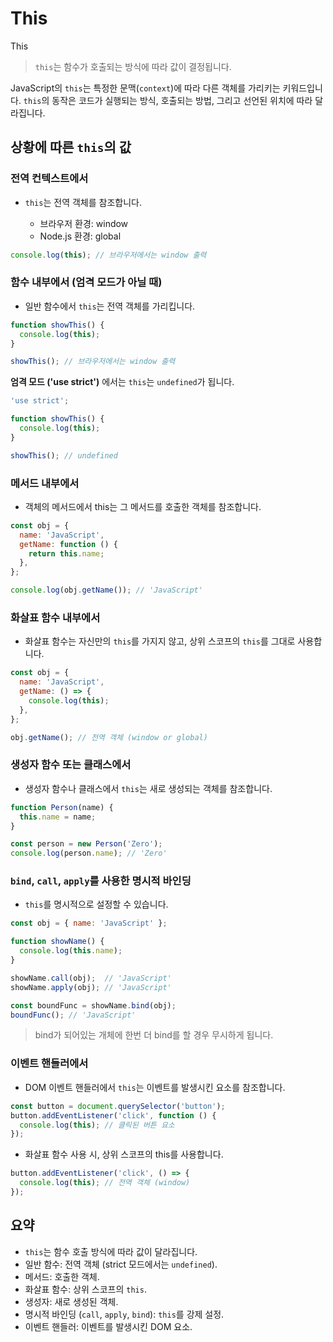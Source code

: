 # This

This

> `this`는 함수가 호출되는 방식에 따라 값이 결정됩니다.

JavaScript의 `this`는 특정한 문맥(`context`)에 따라 다른 객체를 가리키는 키워드입니다. `this`의 동작은 코드가 실행되는 방식, 호출되는 방법, 그리고 선언된 위치에 따라 달라집니다.

## 상황에 따른 `this`의 값

### 전역 컨텍스트에서

- `this`는 전역 객체를 참조합니다.

    - 브라우저 환경: window
    - Node.js 환경: global

```JavaScript
console.log(this); // 브라우저에서는 window 출력
```

### 함수 내부에서 (엄격 모드가 아닐 때)

- 일반 함수에서 `this`는 전역 객체를 가리킵니다.

```JavaScript
function showThis() {
  console.log(this);
}

showThis(); // 브라우저에서는 window 출력
```

**엄격 모드 ('use strict')** 에서는 `this`는 `undefined`가 됩니다.

```JavaScript
'use strict';

function showThis() {
  console.log(this);
}

showThis(); // undefined
```

### 메서드 내부에서

- 객체의 메서드에서 this는 그 메서드를 호출한 객체를 참조합니다.

```JavaScript
const obj = {
  name: 'JavaScript',
  getName: function () {
    return this.name;
  },
};

console.log(obj.getName()); // 'JavaScript'
```

### 화살표 함수 내부에서

- 화살표 함수는 자신만의 `this`를 가지지 않고, 상위 스코프의 `this`를 그대로 사용합니다.

```JavaScript
const obj = {
  name: 'JavaScript',
  getName: () => {
    console.log(this);
  },
};

obj.getName(); // 전역 객체 (window or global)
```

### 생성자 함수 또는 클래스에서

- 생성자 함수나 클래스에서 `this`는 새로 생성되는 객체를 참조합니다.

```JavaScript
function Person(name) {
  this.name = name;
}

const person = new Person('Zero');
console.log(person.name); // 'Zero'
```

### `bind`, `call`, `apply`를 사용한 명시적 바인딩

- `this`를 명시적으로 설정할 수 있습니다.

```JavaScript
const obj = { name: 'JavaScript' };

function showName() {
  console.log(this.name);
}

showName.call(obj);  // 'JavaScript'
showName.apply(obj); // 'JavaScript'

const boundFunc = showName.bind(obj);
boundFunc(); // 'JavaScript'
```

> bind가 되어있는 개체에 한번 더 bind를 할 경우 무시하게 됩니다.

### 이벤트 핸들러에서

- DOM 이벤트 핸들러에서 `this`는 이벤트를 발생시킨 요소를 참조합니다.

```JavaScript
const button = document.querySelector('button');
button.addEventListener('click', function () {
  console.log(this); // 클릭된 버튼 요소
});
```

- 화살표 함수 사용 시, 상위 스코프의 this를 사용합니다.

```JavaScript
button.addEventListener('click', () => {
  console.log(this); // 전역 객체 (window)
});
```

## 요약

- `this`는 함수 호출 방식에 따라 값이 달라집니다.
- 일반 함수: 전역 객체 (strict 모드에서는 `undefined`).
- 메서드: 호출한 객체.
- 화살표 함수: 상위 스코프의 `this`.
- 생성자: 새로 생성된 객체.
- 명시적 바인딩 (`call`, `apply`, `bind`): `this`를 강제 설정.
- 이벤트 핸들러: 이벤트를 발생시킨 DOM 요소.